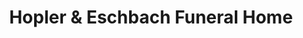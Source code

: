 ---
title: "Hopler & Eschbach Funeral Home"
url: /binghamton/hopler-and-eschbach-funeral-home/
shop: funeral directors
---
